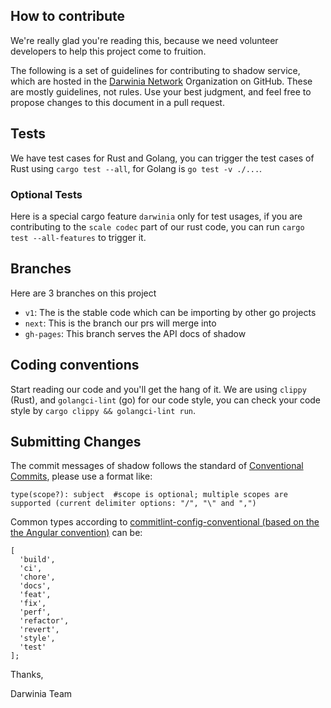 ## How to contribute

We're really glad you're reading this, because we need volunteer developers to help this project come to fruition.

The following is a set of guidelines for contributing to shadow service, which are hosted in the [Darwinia Network][0] Organization on GitHub. These are mostly guidelines, not rules. Use your best judgment, and feel free to propose changes to this document in a pull request.


## Tests

We have test cases for Rust and Golang, you can trigger the test cases of Rust using `cargo test --all`, for Golang is `go test -v ./...`.


### Optional Tests

Here is a special cargo feature `darwinia` only for test usages, if you are contributing to the `scale codec` part of our rust code, you can run `cargo test --all-features` to trigger it.


## Branches

Here are 3 branches on this project

+ `v1`: The is the stable code which can be importing by other go projects
+ `next`: This is the branch our prs will merge into
+ `gh-pages`: This branch serves the API docs of shadow


## Coding conventions

Start reading our code and you'll get the hang of it. We are using `clippy` (Rust), and `golangci-lint` (go) for our code style, you can check your code style by `cargo clippy && golangci-lint run`.


## Submitting Changes

The commit messages of shadow follows the standard of [Conventional Commits][1], please use a format like:

```
type(scope?): subject  #scope is optional; multiple scopes are supported (current delimiter options: "/", "\" and ",")
```

Common types according to [commitlint-config-conventional (based on the the Angular convention)][2] can be:

```
[
  'build',
  'ci',
  'chore',
  'docs',
  'feat',
  'fix',
  'perf',
  'refactor',
  'revert',
  'style',
  'test'
];
```



Thanks, 

Darwinia Team


[0]: https://github.com/darwinia-network
[1]: https://www.conventionalcommits.org/en/v1.0.0/
[2]: https://github.com/conventional-changelog/commitlint/tree/master/%40commitlint/config-conventional#type-enum

